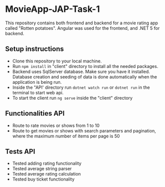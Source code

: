 # MovieApp-JAP-Task-1

This repository contains both frontend and backend for a movie rating app called "Rotten potatoes". Angular was used for the frontend, and .NET 5 for backend.

## Setup instructions
* Clone this repository to your local machine.
* Run ```npm install``` in "client" directory to install all the needed packages.
* Backend uses SqlServer database. Make sure you have it installed. Database creation and seeding of data is done automatically when the application is being run.
* Inside the "API' directory run ```dotnet watch run``` or ```dotnet run``` in the terminal to start web api.
* To start the client run ```ng serve``` inside the "client" directory


## Functionalities API
* Route to rate movies or shows from 1 to 10
* Route to get movies or shows with search parameters and pagination, where the maximum number of items per page is 50

## Tests API
* Tested adding rating functionality
* Tested average string parser
* Tested average rating calculation
* Tested buy ticket functionality
